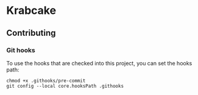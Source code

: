 # Krabcake

## Contributing

### Git hooks
To use the hooks that are checked into this project, you can set the hooks path:
```shell
chmod +x .githooks/pre-commit
git config --local core.hooksPath .githooks
```
